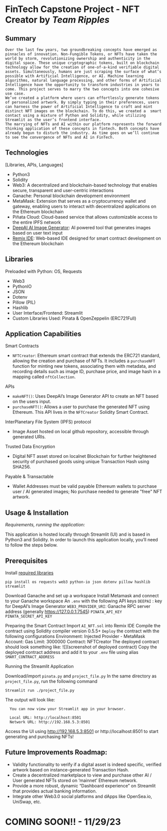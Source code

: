 # FinTech Capstone Project - NFT Creator by *Team Ripples*

## Summary

	Over the last few years, two groundbreaking concepts have emerged as pinnacles of innovation. Non-Fungible Tokens, or NFTs have taken the world by storm, revolutionizing ownership and authenticity in the digital space. These unique cryptographic tokens, built on blockchain technology allow for the creation of one-of-a-kind verifiable digital assets. Simultaneously, humans are just scraping the surface of what’s possible with Artificial Intelligence, or AI. Machine learning algorithms, natural language processing, and other forms of Artificial Intelligence have the opportunity to transform industries in years to come. This project serves to marry the two concepts into one cohesive use case. 
	We’ve created a platform where users can effortlessly generate tokens of personalized artwork. By simply typing in their preferences, users can harness the power of Artificial Intelligence to craft and mint distinct NFT images on the blockchain. To do this, we created a  smart contact using a mixture of Python and Solidity, while utilizing Streamlit as the user’s frontend interface. 
	The marrying of NFTs and AI within our platform represents the forward thinking application of these concepts in fintech. Both concepts have already begun to disturb the industry. As time goes on we’ll continue to see the convergence of NFTs and AI in FinTech. 
	

## Technologies

[Libraries, APIs, Languages]
- Python3
- Solidity
- Web3: A decentralized and blockchain-based technology that enables secure, transparent and user-centric interactions
- Ganache: Personal blockchain development environment
- MetaMask: Extension that serves as a cryptocurrency wallet and gateway, enabling users to interact with decentralized applications on the Ethereum blockchain
- Piñata Cloud: Cloud-based service that allows customizable access to the entire IPFS network
- [DeepAI AI Image Generator](https://deepai.org/machine-learning-model/text2img): AI powered tool that generates images based on user text input
- [Remix IDE](https://remix.ethereum.org): Web-based IDE designed for smart contract development on the Ethereum blockchain

## Libraries
Preloaded with Python: OS, Requests

- Web3
- PythonIO
- JSON
- Dotenv
- Pillow (PIL)
- Hashlib
- User Interface/Frontend: Streamlit
- Custom Libraries Used: Pinata & OpenZeppelin (ERC721Full)

## Application Capabilities

Smart Contracts
- `NFTCreator`: Ethereum smart contract that extends the ERC721 standard, allowing the creation and purchase of NFTs. It includes a `purchaseNFT` function for minting new tokens, associating them with metadata, and recording details such as image ID, purchase price, and image hash in a mapping called `nftCollection`.

APIs
- `makeNFT()`: Uses DeepAI’s Image Generator API to create an NFT based on the users input.
- `purchaseNFT()`: Allows a user to purchase the generated NFT using Ethereum. This API lives in the `NFTCreator` Solidity Smart Contract.

InterPlanetary File System (IPFS) protocol 
- Image Asset hosted on local github repository, accessible through generated URIs.

Trusted Data Encryption
- Digital NFT asset stored on localnet Blockchain for further heightened security of purchased goods using unique Transaction Hash using SHA256.

Payable & Transactable
- Wallet Addresses must be valid payable Ethereum wallets to purchase user / AI generated images; No purchase needed to generate "free" NFT artwork.

## Usage & Installation
*Requirements, running the application:*

This application is hosted locally through Streamlit (UI) and is based in Python3 and Solidity. In order to launch this application locally, you’ll need to follow the steps below.

## Prerequisites

Install [required libraries]()

```
pip install os requests web3 python-io json dotenv pillow hashlib streamlit
```
Download Ganache and set up a workspace 
Install Metamask and connect to your Ganache workspace
An `.env` with the following API keys
`DEEPAI` : key for DeepAI’s Image Generator
`WEB3_PROVIDER_URI`: Ganache RPC server address (generally https://127.0.0.1:7545)
`PINATA_API_KEY`
`PINATA_SECRET_API_KEY`

Preparing the Smart Contract
Import `AI_NFT.sol` into Remix IDE
Compile the contract using Solidity compiler version 0.5.5+
`Deploy` the contract with the following configurations
Environment: Injected Provider - MetaMask
Account: <Ganache account connected to MetaMask>
Gas Limit: 3000000
Contract: NFTCreator
	The deployed contract should look something like: 
![](screenshot of deployed contract)
Copy the deployed contract address and add it to your `.env` file using alias `SMART_CONTRACT_ADDRESS`

Running the Streamlit Application

Download/import `pinata.py` and `project_file.py` 
In the same directory as `project_file.py`, run the following command
```
Streamlit run ./project_file.py
```

The output will look like:

```
  You can now view your Streamlit app in your browser.

  Local URL: http://localhost:8501
  Network URL: http://192.168.5.3:8501
```

Access the UI using http://192.168.5.3:8501 or http://localhost:8501 to start generating and purchasing NFTs!



## Future Improvements Roadmap:

- Validity functionality to verify if a digital asset is indeed specific, verified artwork based on instance-generated Transaction Hash.
- Create a decentralized marketplace to view and purchase other AI / User generated NFTs stored on ‘mainnet’ Ethereum network.
- Provide a more robust, dynamic “Dashboard experience” on Streamlit that provides actual banking information.
- Integrate other Web3.0 social platforms and dApps like OpenSea.io, UniSwap, etc.
  
# COMING SOON!! - 11/29/23
